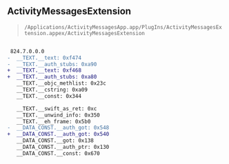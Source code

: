 ## ActivityMessagesExtension

> `/Applications/ActivityMessagesApp.app/PlugIns/ActivityMessagesExtension.appex/ActivityMessagesExtension`

```diff

 824.7.0.0.0
-  __TEXT.__text: 0xf474
-  __TEXT.__auth_stubs: 0xa90
+  __TEXT.__text: 0xf468
+  __TEXT.__auth_stubs: 0xa80
   __TEXT.__objc_methlist: 0x23c
   __TEXT.__cstring: 0xa09
   __TEXT.__const: 0x344

   __TEXT.__swift_as_ret: 0xc
   __TEXT.__unwind_info: 0x350
   __TEXT.__eh_frame: 0x5b0
-  __DATA_CONST.__auth_got: 0x548
+  __DATA_CONST.__auth_got: 0x540
   __DATA_CONST.__got: 0x138
   __DATA_CONST.__auth_ptr: 0x130
   __DATA_CONST.__const: 0x670

```
